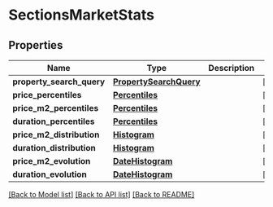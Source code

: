 # SectionsMarketStats

## Properties
Name | Type | Description | Notes
------------ | ------------- | ------------- | -------------
**property_search_query** | [**PropertySearchQuery**](PropertySearchQuery.md) |  | [optional] 
**price_percentiles** | [**Percentiles**](Percentiles.md) |  | [optional] 
**price_m2_percentiles** | [**Percentiles**](Percentiles.md) |  | [optional] 
**duration_percentiles** | [**Percentiles**](Percentiles.md) |  | [optional] 
**price_m2_distribution** | [**Histogram**](Histogram.md) |  | [optional] 
**duration_distribution** | [**Histogram**](Histogram.md) |  | [optional] 
**price_m2_evolution** | [**DateHistogram**](DateHistogram.md) |  | [optional] 
**duration_evolution** | [**DateHistogram**](DateHistogram.md) |  | [optional] 

[[Back to Model list]](../README.md#documentation-for-models) [[Back to API list]](../README.md#documentation-for-api-endpoints) [[Back to README]](../README.md)


